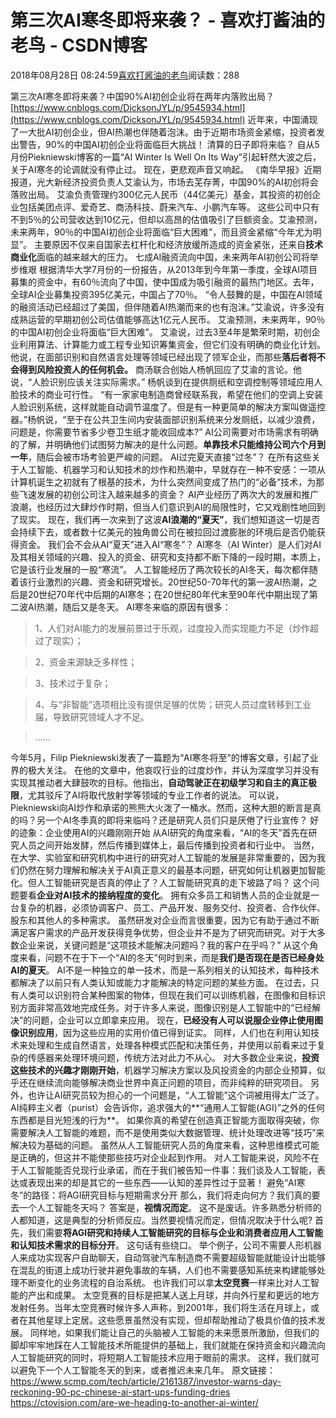 
# 第三次AI寒冬即将来袭？ - 喜欢打酱油的老鸟 - CSDN博客


2018年08月28日 08:24:59[喜欢打酱油的老鸟](https://me.csdn.net/weixin_42137700)阅读数：288


第三次AI寒冬即将来袭？中国90%AI初创企业将在两年内落败出局？
[https://www.cnblogs.com/DicksonJYL/p/9545934.html](https://www.cnblogs.com/DicksonJYL/p/9545934.html)
近年来，中国涌现了一大批AI初创企业，但AI热潮也伴随着泡沫。由于近期市场资金紧缩，投资者发出警告，90%的中国AI初创企业将面临巨大挑战！
清算的日子即将来临？
自从5月份Piekniewski博客的一篇“AI Winter Is Well On Its Way”引起轩然大波之后，关于AI寒冬的论调就没有停止过。
现在，更悲观声音又响起。
《南华早报》近期报道，光大新经济投资负责人艾渝认为，市场去芜存菁，中国90%的AI初创将会落败出局。
艾渝负责管理约300亿元人民币（44亿美元）基金，其投资的初创企业包括美团点评、爱奇艺、商汤科技、蔚来汽车、小鹏汽车等。
这些公司中只有不到5％的公司营收达到10亿元，但却以高昂的估值吸引了巨额资金。艾渝预测，未来两年，90％的中国AI初创企业将面临“巨大困难”，而且资金紧缩“今年尤为明显”。
主要原因不仅来自国家去杠杆化和经济放缓所造成的资金紧张，还来自**技术商业化**面临的越来越大的压力。
七成AI融资流向中国，未来两年AI初创公司将举步维艰
根据清华大学7月份的一份报告，从2013年到今年第一季度，全球AI项目募集的资金中，有60％流向了中国，使中国成为吸引融资的最热门地区。去年，全球AI企业募集投资395亿美元，中国占了70％。
“令人鼓舞的是，中国在AI领域的融资活动已经超过了美国，但伴随着AI热潮而来的也有泡沫。”艾渝说，许多没有成熟运营的早期初创公司估值能够高达1亿元人民币。
艾渝预测，未来两年，90％的中国AI初创企业将面临“巨大困难”。
艾渝说，过去3至4年是繁荣时期，初创企业利用算法、计算能力或工程专业知识筹集资金，但它们没有明确的商业化计划。他说，在面部识别和自然语言处理等领域已经出现了领军企业，而那些**落后者将不会得到风险投资人的任何机会。**
商汤联合创始人杨帆回应了艾渝的言论。他说，“人脸识别应该关注实际需求。”
杨帆谈到在提供厕纸和空调控制等领域应用人脸技术的商业可行性。
“有一家家电制造商曾经联系我，希望在他们的空调上安装人脸识别系统，这样就能自动调节温度了。但是有一种更简单的解决方案叫做遥控器。”杨帆说，“至于在公共卫生间内安装面部识别系统来分发厕纸，以减少浪费，问题是，你需要节省多少卷卫生纸才能收回成本?”
AI公司需要对市场需求有明确的了解，并明确他们试图努力解决的是什么问题。**单靠技术只能维持公司六个月到一年**，随后会被市场考验更严峻的问题。
AI过完夏天直接“过冬”？
在所有这些关于人工智能、机器学习和认知技术的炒作和热潮中，早就存在一种不安感：一项从计算机诞生之初就有了根基的技术，为什么突然间变成了热门的“必备”技术，为那些飞速发展的初创公司注入越来越多的资金？
AI产业经历了两次大的发展和推广浪潮，也经历过大肆炒作时期，但当人们意识到AI的局限性时，它又戏剧性地回到了现实。
现在，我们再一次来到了这波**AI浪潮的“夏天”**，我们想知道这一切是否会持续下去，或者数十亿美元的独角兽公司在被拉回过渡膨胀的环境后是否仍能获得资金。
我们会不会从AI“夏天”进入AI“寒冬”？
AI寒冬（AI Winter）是人们对AI及其相关领域的兴趣、投入的资金、研究和支持都不断下降的一段时期，本质上，它是该行业发展的一股“寒流”。
人工智能经历了两次较长的AI冬天，每次都伴随着该行业激烈的兴趣、资金和研究增长。20世纪50-70年代的第一波AI热潮，之后是20世纪70年代中后期的AI寒冬；在20世纪80年代末至90年代中期出现了第二波AI热潮，随后又是冬天。
AI寒冬来临的原因有很多：

> 1、人们对AI能力的发展前景过于乐观，过度投入而实现能力不足（炒作超过了现实）；

> 2、资金来源缺乏多样性；

> 3、技术过于复杂；

> 4、与“非智能”选项相比没有提供足够的优势；研究人员过度转移到工业届，导致研究领域人才不足。

> ……

今年5月，Filip Piekniewski发表了一篇题为“AI寒冬将至”的博客文章，引起了业界的极大关注。
在他的文章中，他哀叹行业的过度炒作，并认为深度学习并没有实现其推动者大肆鼓吹的目标。他指出，**自动驾驶正在初级学习和自主的真正极限**，尤其驳斥了AI将取代放射学等领域的专业工作者的说法。
可以说，Piekniewski向AI炒作和承诺的熊熊大火泼了一桶水。然而，这种大胆的断言是真的吗？另一个AI冬季真的即将来临吗？还是研究人员们只是厌倦了行业宣传？
好的迹象：企业使用AI的兴趣刚刚开始
从AI研究的角度来看，“AI的冬天”首先在研究人员之间开始发酵，然后传播到媒体上，最后传播到投资者和行业中。
当然，在大学、实验室和研究机构中进行的研究对人工智能的发展是非常重要的，因为我们仍然在努力理解和解决关于AI真正意义的最基本问题，研究如何让机器更加智能化。但人工智能研究是否真的停止了？人工智能研究真的走下坡路了吗？
这个问题要看**企业对AI技术的接纳程度的变化**。
拥有众多员工和销售人员的企业就是一台复杂的机器，必须协调客户、员工、产品开发、服务交付、投资者、合作伙伴、股东和其他人的多种需求。
虽然研发对企业而言很重要，因为它有助于通过不断满足客户需求的产品开发获得竞争优势，但企业并不是为了研究而研究。对于大多数企业来说，关键问题是“这项技术能解决问题吗？我的客户在乎吗？”
从这个角度来看，问题不在于下一个“AI的冬天”何时到来，而是**我们是否现在是否已经身处AI的夏天**。
AI不是一种独立的单一技术，而是一系列相关的认知技术，每种技术都解决了以前只有人类认知或能力才能解决的特定问题的某些方面。
在过去，只有人类可以识别符合某种图案的物体，但现在我们可以训练机器，在图像和目标识别方面非常高效地完成任务。对于许多人来说，图像识别是人工智能中的“已经解决”的问题，企业可以立即拿来应用。
现在，**已经没有人可以说服企业停止使用图像识别应用**，因为这些应用的实用价值已得到证实。
同样，人们也在利用认知技术来处理和生成自然语言，处理各种模式匹配和决策任务，并使用以前看来过于复杂的传感器来处理环境问题，传统方法对此力不从心。
对大多数企业来说，**投资这些技术的兴趣才刚刚开始**，机器学习解决方案以及风投资金的内部企业预算，似乎还在继续流向能够解决商业世界中真正问题的项目，而非纯粹的研究项目。
另外，也许让AI研究员较为担心的一个问题是，“人工智能”这个词被用得太广泛了。
AI纯粹主义者（purist）会告诉你，追求强大的**“通用人工智能(AGI)”之外的任何东西都是目光短浅的行为**。
如果你真的希望在创造真正智能方面取得突破，你需要解决人工智能的难题，而不是使用类似大数据管理、统计处理改进等“技巧”来解决较为基础的问题。
虽然从人工智能研究人员的角度来看，这种思维模式可能是正确的，但这并不能使那些技巧对企业起到作用。
对人工智能来说，风险不在于人工智能能否兑现行业承诺，而在于我们被告知一件事：我们谈及人工智能，表达或表现出来的却是其它的一些东西——认知的差异性过于显著！
避免“AI寒冬”的路径：将AGI研究目标与短期需求分开
那么，我们将走向何方？我们真的要去一个人工智能冬天吗？
答案是，**视情况而定**。
这不是废话。许多熟悉分析师的人都知道，这是典型的分析师反应。当然要视情况而定，但情况取决于什么呢?
首先，我们需要**将AGI研究和持续人工智能研究的目标与企业和消费者应用人工智能和认知技术需求的目标分开**。
这句话有些绕口。
举个例子，公司不需要人形机器人来成功实现客户自助聊天，自动驾驶汽车制造商不需要超级智能就能设计出能够在混乱的街道上成功行驶并避免事故的车辆，人们也不需要感知系统来构建能够处理不断变化的业务流程的自治系统。
也许我们可以拿**太空竞赛**一样来比对人工智能的产出和成果。
太空竞赛的目标是把某人送上月球，并向外行星和更远的地方发射任务。当年太空竞赛时候许多人声称，到2001年，我们将生活在月球上，或者在其他星球上定居。这些愿景虽然没有实现，但却帮助推动了极具价值的技术发展。
同样地，如果我们能让自己的头脑被人工智能的未来愿景所激励，但我们的脚却牢牢地踩在人工智能技术所能提供的基础上，我们就能在保持资金和兴趣流向人工智能研究的同时，将短期人工智能技术应用于眼前的需求。
这样，我们就可以避免下一个人工智能冬天的到来，或者推迟未来几年。
原文链接：
https://www.scmp.com/tech/article/2161387/investor-warns-day-reckoning-90-pc-chinese-ai-start-ups-funding-dries
https://ctovision.com/are-we-heading-to-another-ai-winter/

